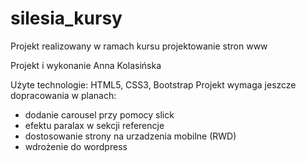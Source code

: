 # silesia_kursy
Projekt realizowany w ramach kursu projektowanie stron www

Projekt i wykonanie Anna Kolasińska

Użyte technologie: HTML5, CSS3, Bootstrap
Projekt wymaga jeszcze dopracowania w planach:
- dodanie carousel przy pomocy slick
- efektu paralax w sekcji referencje
- dostosowanie strony na urzadzenia mobilne (RWD)
- wdrożenie do wordpress
